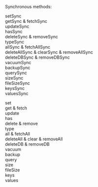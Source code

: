 <div>Synchronous methods:<div></div>

setSync<br>
getSync & fetchSync<br>
updateSync<br>
hasSync<br>
deleteSync & removeSync<br>
typeSync<br>
allSync & fetchAllSync<br>
deleteAllSync & clearSync & removeAllSync<br>
deleteDBSync & removeDBSync<br>
vacuumSync <br>
backupSync<br>
querySync<br>
sizeSync<br>
fileSizeSync<br>
keysSync<br>
valuesSync<br>


set<br>
get & fetch<br>
update<br>
has<br>
delete & remove<br>
type<br>
all & fetchAll<br>
deleteAll & clear & removeAll<br>
deleteDB & removeDB<br>
vacuum <br>
backup<br>
query<br>
size<br>
fileSize<br>
keys<br>
values<br>
